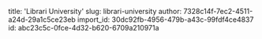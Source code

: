 title: 'Librari University'
slug: librari-university
author: 7328c14f-7ec2-4511-a24d-29a1c5ce23eb
import_id: 30dc92fb-4956-479b-a43c-99fdf4ce4837
id: abc23c5c-0fce-4d32-b620-6709a210971a
